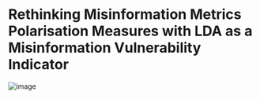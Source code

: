 # Rethinking Misinformation Metrics Polarisation Measures with LDA as a Misinformation Vulnerability Indicator
![image](https://github.com/user-attachments/assets/a2af9875-9c10-4d12-b871-3261b7966008)
